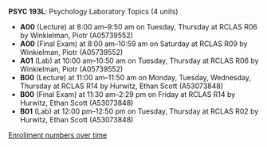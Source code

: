 **PSYC 193L**: Psychology Laboratory Topics (4 units)

- **A00** (Lecture) at 8:00 am–9:50 am on Tuesday, Thursday at RCLAS R06 by Winkielman, Piotr (A05739552)
- **A00** (Final Exam) at 8:00 am–10:59 am on Saturday at RCLAS R09 by Winkielman, Piotr (A05739552)
- **A01** (Lab) at 10:00 am–10:50 am on Tuesday, Thursday at RCLAS R06 by Winkielman, Piotr (A05739552)
- **B00** (Lecture) at 11:00 am–11:50 am on Monday, Tuesday, Wednesday, Thursday at RCLAS R14 by Hurwitz, Ethan Scott (A53073848)
- **B00** (Final Exam) at 11:30 am–2:29 pm on Friday at RCLAS R14 by Hurwitz, Ethan Scott (A53073848)
- **B01** (Lab) at 12:00 pm–12:50 pm on Tuesday, Thursday at RCLAS R02 by Hurwitz, Ethan Scott (A53073848)

[Enrollment numbers over time](./PSYC193L.tsv)
